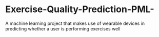# Exercise-Quality-Prediction-PML-
A machine learning project that makes use of wearable devices in predicting whether a user is performing exercises well
